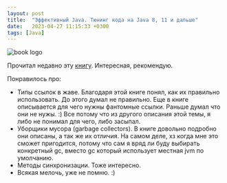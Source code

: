 ```yaml
---
layout: post
title:  "Эффективный Java. Тюнинг кода на Java 8, 11 и дальше"
date:   2023-04-27 11:15:33 +0300
tags: [Java]
---
```


![book
logo](https://images-na.ssl-images-amazon.com/images/S/compressed.photo.goodreads.com/books/1613482996i/57097695.jpg)

Прочитал недавно эту
[книгу](https://www.goodreads.com/book/show/57097695-java-java-8-11). Интересная, рекомендую.

Понравилось про:
- Типы ссылок в жаве. Благодаря этой книге понял, как их правильно использовать.
  До этого думал не правильно. Еще в книге описывается для чего нужны фантомные
  ссылки. Раньше думал что они не нужы. :) Все потому что из другого описания
  этой темы, я либо не понимал для чего, либо засыпал.
- Уборщики мусора (garbage collectors). В книге довольно подробно они описаны, а
  так же их отличия. На самом деле, хз когда мне это сможет пригодится, потому что 
  сам я вряд ли буду выбирать конкретный gc, вместо gc который использует местная 
  jvm по умолчанию. 
- Методы синхронизации. Тоже интересно.
- Всякая мелочь, уже не помню. :)
